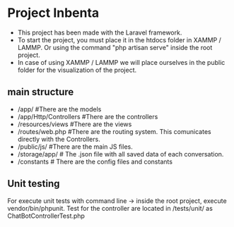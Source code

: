 # Project Inbenta

- This project has been made with the Laravel framework.
- To start the project, you must place it in the htdocs folder in XAMMP / LAMMP. Or using the command "php artisan serve" inside the root project. 
- In case of using XAMMP / LAMMP we will place ourselves in the public folder for the visualization of the project.


## main structure 
- /app/ #There are the models 
- /app/Http/Controllers #There are the controllers
- /resources/views #There are the views
- /routes/web.php #There are the routing system. This comunicates directly with the Controllers.
- /public/js/ #There are the main JS files.
- /storage/app/ # The .json file with all saved data of each conversation.
- /constants # There are the config files and constants

## Unit testing

For execute unit tests with command line -> inside the root project, execute vendor/bin/phpunit.
Test for the controller are located in /tests/unit/ as ChatBotControllerTest.php


